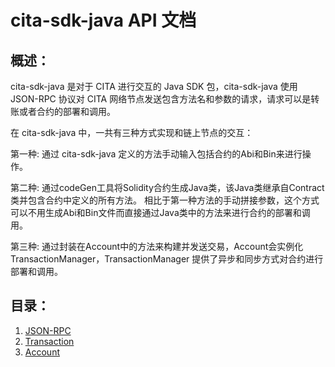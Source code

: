 # cita-sdk-java API 文档

## 概述：

cita-sdk-java 是对于 CITA 进行交互的 Java SDK 包，cita-sdk-java 使用 JSON-RPC 协议对 CITA 网络节点发送包含方法名和参数的请求，请求可以是转账或者合约的部署和调用。

在 cita-sdk-java 中，一共有三种方式实现和链上节点的交互：

第一种: 通过 cita-sdk-java 定义的方法手动输入包括合约的Abi和Bin来进行操作。

第二种: 通过codeGen工具将Solidity合约生成Java类，该Java类继承自Contract类并包含合约中定义的所有方法。
相比于第一种方法的手动拼接参数，这个方式可以不用生成Abi和Bin文件而直接通过Java类中的方法来进行合约的部署和调用。  

第三种: 通过封装在Account中的方法来构建并发送交易，Account会实例化TransactionManager，TransactionManager 提供了异步和同步方式对合约进行部署和调用。

## 目录：

1. [JSON-RPC](jsonrpc.md)
2. [Transaction](transaction.md)
3. [Account](account.md)